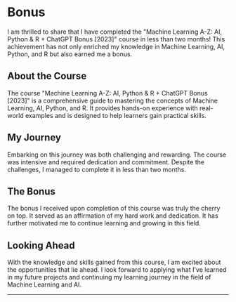 # Bonus

I am thrilled to share that I have completed the "Machine Learning A-Z: AI, Python & R + ChatGPT Bonus [2023]" course in less than two months! This achievement has not only enriched my knowledge in Machine Learning, AI, Python, and R but also earned me a bonus.

## About the Course

The course "Machine Learning A-Z: AI, Python & R + ChatGPT Bonus [2023]" is a comprehensive guide to mastering the concepts of Machine Learning, AI, Python, and R. It provides hands-on experience with real-world examples and is designed to help learners gain practical skills.

## My Journey

Embarking on this journey was both challenging and rewarding. The course was intensive and required dedication and commitment. Despite the challenges, I managed to complete it in less than two months.

## The Bonus

The bonus I received upon completion of this course was truly the cherry on top. It served as an affirmation of my hard work and dedication. It has further motivated me to continue learning and growing in this field.

## Looking Ahead

With the knowledge and skills gained from this course, I am excited about the opportunities that lie ahead. I look forward to applying what I've learned in my future projects and continuing my learning journey in the field of Machine Learning and AI.
<hr>